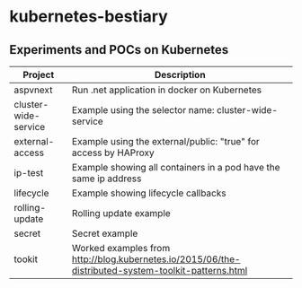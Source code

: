 # kubernetes-bestiary

Experiments and POCs on Kubernetes
----------------------------------


Project               | Description
----------------------|-----------------------------------------------------------------------------------------------------
aspvnext              | Run .net application in docker on Kubernetes
cluster-wide-service  | Example using the selector name: cluster-wide-service
external-access       | Example using the external/public: "true" for access by HAProxy
ip-test               | Example showing all containers in a pod have the same ip address
lifecycle             | Example showing lifecycle callbacks
rolling-update        | Rolling update example
secret                | Secret example
tookit                | Worked examples from http://blog.kubernetes.io/2015/06/the-distributed-system-toolkit-patterns.html


